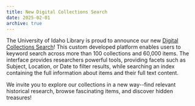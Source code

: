 ```yaml
---
title: New Digital Collections Search
date: 2025-02-01
archive: true
---
```


The University of Idaho Library is proud to announce our new [Digital Collections Search](https://digital.lib.uidaho.edu/search)! This custom developed platform enables users to keyword search across more than 100 collections and 60,000 items. The interface provides researchers powerful tools, providing facets such as Subject, Location, or Date to filter results, while searching an index containing the full information about items and their full text content.

We invite you to explore our collections in a new way--find relevant historical research, browse fascinating items, and discover hidden treasures!
